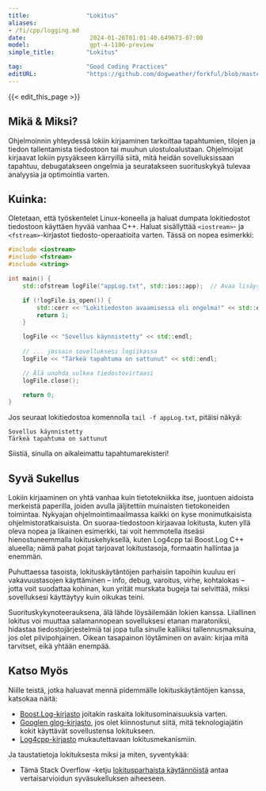 ```yaml
---
title:                "Lokitus"
aliases:
- /fi/cpp/logging.md
date:                  2024-01-26T01:01:40.649673-07:00
model:                 gpt-4-1106-preview
simple_title:         "Lokitus"

tag:                  "Good Coding Practices"
editURL:              "https://github.com/dogweather/forkful/blob/master/content/fi/cpp/logging.md"
---
```


{{< edit_this_page >}}

## Mikä & Miksi?
Ohjelmoinnin yhteydessä lokiin kirjaaminen tarkoittaa tapahtumien, tilojen ja tiedon tallentamista tiedostoon tai muuhun ulostuloalustaan. Ohjelmoijat kirjaavat lokiin pysyäkseen kärryillä siitä, mitä heidän sovelluksissaan tapahtuu, debugatakseen ongelmia ja seuratakseen suorituskykyä tulevaa analyysia ja optimointia varten.

## Kuinka:
Oletetaan, että työskentelet Linux-koneella ja haluat dumpata lokitiedostot tiedostoon käyttäen hyvää vanhaa C++. Haluat sisällyttää `<iostream>`- ja `<fstream>`-kirjastot tiedosto-operaatioita varten. Tässä on nopea esimerkki:

```C++
#include <iostream>
#include <fstream>
#include <string>

int main() {
    std::ofstream logFile("appLog.txt", std::ios::app);  // Avaa lisäystilassa

    if (!logFile.is_open()) {
        std::cerr << "Lokitiedoston avaamisessa oli ongelma!" << std::endl;
        return 1;
    }

    logFile << "Sovellus käynnistetty" << std::endl;
  
    // ... jossain sovelluksesi logiikassa
    logFile << "Tärkeä tapahtuma on sattunut" << std::endl;

    // Älä unohda sulkea tiedostovirtaasi
    logFile.close();

    return 0;
}
```

Jos seuraat lokitiedostoa komennolla `tail -f appLog.txt`, pitäisi näkyä:

```
Sovellus käynnistetty
Tärkeä tapahtuma on sattunut
```

Siistiä, sinulla on aikaleimattu tapahtumarekisteri!

## Syvä Sukellus
Lokiin kirjaaminen on yhtä vanhaa kuin tietotekniikka itse, juontuen aidoista merkeistä paperilla, joiden avulla jäljitettiin muinaisten tietokoneiden toimintaa. Nykyajan ohjelmointimaailmassa kaikki on kyse monimutkaisista ohjelmistoratkaisuista. On suoraa-tiedostoon kirjaavaa lokitusta, kuten yllä oleva nopea ja likainen esimerkki, tai voit hemmotella itseäsi hienostuneemmalla lokituskehyksellä, kuten Log4cpp tai Boost.Log C++ alueella; nämä pahat pojat tarjoavat lokitustasoja, formaatin hallintaa ja enemmän.

Puhuttaessa tasoista, lokituskäytäntöjen parhaisiin tapoihin kuuluu eri vakavuustasojen käyttäminen – info, debug, varoitus, virhe, kohtalokas – jotta voit suodattaa kohinan, kun yrität murskata bugeja tai selvittää, miksi sovelluksesi käyttäytyy kuin oikukas teini.

Suorituskykynoteerauksena, älä lähde löysäilemään lokien kanssa. Liiallinen lokitus voi muuttaa salamannopean sovelluksesi etanan maratoniksi, hidastaa tiedostojärjestelmiä tai jopa tulla sinulle kalliiksi tallennusmaksuina, jos olet pilvipohjainen. Oikean tasapainon löytäminen on avain: kirjaa mitä tarvitset, eikä yhtään enempää.

## Katso Myös
Niille teistä, jotka haluavat mennä pidemmälle lokituskäytäntöjen kanssa, katsokaa näitä:

- [Boost.Log-kirjasto](https://www.boost.org/doc/libs/1_75_0/libs/log/doc/html/index.html) joitakin raskaita lokitusominaisuuksia varten.
- [Googlen glog-kirjasto](https://github.com/google/glog), jos olet kiinnostunut siitä, mitä teknologiajätin kokit käyttävät sovellustensa lokitukseen.
- [Log4cpp-kirjasto](http://log4cpp.sourceforge.net/) mukautettavaan lokitusmekanismiin.

Ja taustatietoja lokituksesta miksi ja miten, syventykää:

- Tämä Stack Overflow -ketju [lokitusparhaista käytännöistä](https://stackoverflow.com/questions/783956/logging-best-practices) antaa vertaisarvioidun syväsukelluksen aiheeseen.
